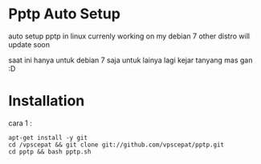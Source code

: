 Pptp Auto Setup
====

auto setup pptp in linux
currenly working on my debian 7 
other distro will update soon

saat ini hanya untuk debian 7 saja
untuk lainya lagi kejar tanyang mas gan :D


Installation
====

cara 1 :

    apt-get install -y git
    cd /vpscepat && git clone git://github.com/vpscepat/pptp.git
    cd pptp && bash pptp.sh
